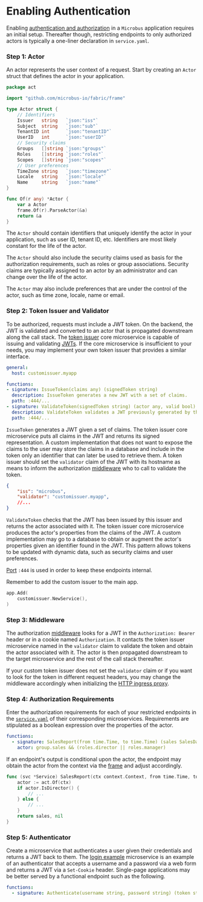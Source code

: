 # Enabling Authentication

Enabling [authentication and authorization](../blocks/authorization.md) in a `Microbus` application requires an initial setup. Thereafter though, restricting endpoints to only authorized actors is typically a one-liner declaration in `service.yaml`.

### Step 1: Actor

An actor represents the user context of a request. Start by creating an `Actor` struct that defines the actor in your application.

```go
package act

import "github.com/microbus-io/fabric/frame"

type Actor struct {
    // Identifiers
    Issuer   string   `json:"iss"`
    Subject  string   `json:"sub"`
    TenantID int      `json:"tenantID"`
    UserID   int      `json:"userID"`
    // Security claims
    Groups   []string `json:"groups"`
    Roles    []string `json:"roles"`
    Scopes   []string `json:"scopes"`
    // User preferences
    TimeZone string   `json:"timezone"`
    Locale   string   `json:"locale"`
    Name     string   `json:"name"`
}

func Of(r any) *Actor {
    var a Actor
    frame.Of(r).ParseActor(&a)
    return &a
}
```

The `Actor` should contain identifiers that uniquely identify the actor in your application, such as user ID, tenant ID, etc. Identifiers are most likely constant for the life of the actor.

The `Actor` should also include the security claims used as basis for the authorization requirements, such as roles or group associations. Security claims are typically assigned to an actor by an administrator and can change over the life of the actor.

The `Actor` may also include preferences that are under the control of the actor, such as time zone, locale, name or email.

### Step 2: Token Issuer and Validator

To be authorized, requests must include a JWT token. On the backend, the JWT is validated and converted to an actor that is propagated downstream along the call stack. The [token issuer](../structure/coreservices-tokenissuer.md) core microservice is capable of issuing and validating [JWTs](https://jwt.io/introduction). If the core microservice is insufficient to your needs, you may implement your own token issuer that provides a similar interface.

```yaml
general:
  host: customissuer.myapp

functions:
- signature: IssueToken(claims any) (signedToken string)
  description: IssueToken generates a new JWT with a set of claims.
  path: :444/...
- signature: ValidateToken(signedToken string) (actor any, valid bool)
  description: ValidateToken validates a JWT previously generated by this issuer and returns the actor associated with it.
  path: :444/...
```

`IssueToken` generates a JWT given a set of claims. The token issuer core microservice puts all claims in the JWT and returns its signed representation. A custom implementation that does not want to expose the claims to the user may store the claims in a database and include in the token only an identifier that can later be used to retrieve them. A token issuer should set the `validator` claim of the JWT with its hostname as means to inform the authorization [middleware](../structure/coreservices-httpingress.md#middleware) who to call to validate the token.

```json
{
	"iss": "microbus",
	"validator": "customissuer.myapp",
	//...
}
```

`ValidateToken` checks that the JWT has been issued by this issuer and returns the actor associated with it. The token issuer core microservice produces the actor's properties from the claims of the JWT. A custom implementation may go to a database to obtain or augment the actor's properties given an identifier found in the JWT. This pattern allows tokens to be updated with dynamic data, such as security claims and user preferences.

[Port](../tech/ports.md) `:444` is used in order to keep these endpoints internal.

Remember to add the custom issuer to the main app.

```go
app.Add(
    customissuer.NewService(),
)
```

### Step 3: Middleware

The authorization [middleware](../structure/coreservices-httpingress.md#middleware) looks for a JWT in the `Authorization: Bearer` header or in a cookie named `Authorization`. It contacts the token issuer microservice named in the `validator` claim to validate the token and obtain the actor associated with it. The actor is then propagated downstream to the target microservice and the rest of the call stack thereafter. 

If your custom token issuer does not set the `validator` claim or if you want to look for the token in different request headers, you may change the middleware accordingly when initializing the [HTTP ingress proxy](../structure/coreservices-httpingress.md).

### Step 4: Authorization Requirements

Enter the authorization requirements for each of your restricted endpoints in the [`service.yaml`](../tech/service-yaml.md) of their corresponding microservices. Requirements are stipulated as a boolean expression over the properties of the actor.

```yaml
functions:
  - signature: SalesReport(from time.Time, to time.Time) (sales SalesData)
    actor: group.sales && (roles.director || roles.manager)
```

If an endpoint's output is conditional upon the actor, the endpoint may obtain the actor from the context via the [frame](../structure/frame.md) and adjust accordingly.

```go
func (svc *Service) SalesReport(ctx context.Context, from time.Time, to time.Time) (sales *SalesData, err error) {
	actor := act.Of(ctx)
	if actor.IsDirector() {
		// ...
	} else {
		// ...
	}
	return sales, nil
}
```

### Step 5: Authenticator

Create a microservice that authenticates a user given their credentials and returns a JWT back to them. The [login example](../structure/examples-login.md) microservice is an example of an authenticator that accepts a username and a password via a web form and returns a JWT via a `Set-Cookie` header. Single-page applications may be better served by a functional endpoint such as the following.

```yaml
functions:
  - signature: Authenticate(username string, password string) (token string)
```
